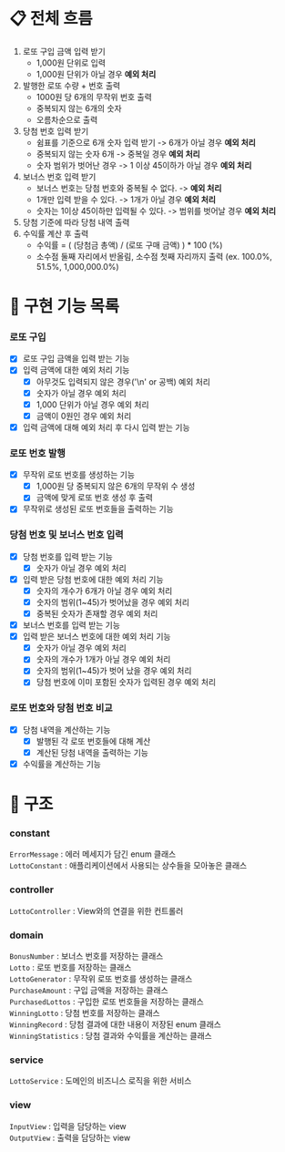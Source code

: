 # 📋 전체 흐름

1. 로또 구입 금액 입력 받기
   - 1,000원 단위로 입력
   - 1,000원 단위가 아닐 경우 **예외 처리**
2. 발행한 로또 수량 + 번호 출력
   - 1000원 당 6개의 무작위 번호 출력
   - 중복되지 않는 6개의 숫자
   - 오름차순으로 출력
3. 당첨 번호 입력 받기
   - 쉼표를 기준으로 6개 숫자 입력 받기 -> 6개가 아닐 경우 **예외 처리**
   - 중복되지 않는 숫자 6개 -> 중복일 경우 **예외 처리**
   - 숫자 범위가 벗어난 경우 -> 1 이상 45이하가 아닐 경우 **예외 처리**
4. 보너스 번호 입력 받기
   - 보너스 번호는 당첨 번호와 중복될 수 없다. -> **예외 처리**
   - 1개만 입력 받을 수 있다. -> 1개가 아닐 경우 **예외 처리**
   - 숫자는 1이상 45이하만 입력될 수 있다. -> 범위를 벗어날 경우 **예외 처리**
5. 당첨 기준에 따라 당첨 내역 출력
6. 수익률 계산 후 출력
   - 수익률 = ( (당첨금 총액) / (로또 구매 금액) ) * 100 (%)
   - 소수점 둘째 자리에서 반올림, 소수점 첫째 자리까지 출력 (ex. 100.0%, 51.5%, 1,000,000.0%)

# 🚀 구현 기능 목록

### 로또 구입
- [x] 로또 구입 금액을 입력 받는 기능
- [x] 입력 금액에 대한 예외 처리 기능
  - [x] 아무것도 입력되지 않은 경우('\n' or 공백) 예외 처리
  - [x] 숫자가 아닐 경우 예외 처리
  - [x] 1,000 단위가 아닐 경우 예외 처리
  - [x] 금액이 0원인 경우 예외 처리
- [x] 입력 금액에 대해 예외 처리 후 다시 입력 받는 기능

### 로또 번호 발행
- [x] 무작위 로또 번호를 생성하는 기능
  - [x] 1,000원 당 중복되지 않은 6개의 무작위 수 생성
  - [x] 금액에 맞게 로또 번호 생성 후 출력
- [x] 무작위로 생성된 로또 번호들을 출력하는 기능

### 당첨 번호 및 보너스 번호 입력
- [x] 당첨 번호를 입력 받는 기능
  - [x] 숫자가 아닐 경우 예외 처리
- [x] 입력 받은 당첨 번호에 대한 예외 처리 기능
  - [x] 숫자의 개수가 6개가 아닐 경우 예외 처리
  - [x] 숫자의 범위(1~45)가 벗어났을 경우 예외 처리
  - [x] 중복된 숫자가 존재할 경우 예외 처리
- [x] 보너스 번호를 입력 받는 기능
- [x] 입력 받은 보너스 번호에 대한 예외 처리 기능
  - [x] 숫자가 아닐 경우 예외 처리
  - [x] 숫자의 개수가 1개가 아닐 경우 예외 처리
  - [x] 숫자의 범위(1~45)가 벗어 났을 경우 예외 처리
  - [x] 당첨 번호에 이미 포함된 숫자가 입력된 경우 예외 처리

### 로또 번호와 당첨 번호 비교
- [x] 당첨 내역을 계산하는 기능 
  - [x] 발행된 각 로또 번호들에 대해 계산
  - [x] 계산된 당첨 내역을 출력하는 기능
- [x] 수익률을 계산하는 기능

# 🔨 구조

### constant
`ErrorMessage` : 에러 메세지가 담긴 enum 클래스  
`LottoConstant` : 애플리케이션에서 사용되는 상수들을 모아놓은 클래스

### controller
`LottoController` : View와의 연결을 위한 컨트롤러

### domain
`BonusNumber` : 보너스 번호를 저장하는 클래스  
`Lotto` : 로또 번호를 저장하는 클래스  
`LottoGenerator` : 무작위 로또 번호를 생성하는 클래스  
`PurchaseAmount` : 구입 금액을 저장하는 클래스  
`PurchasedLottos` : 구입한 로또 번호들을 저장하는 클래스  
`WinningLotto` : 당첨 번호를 저장하는 클래스  
`WinningRecord` : 당첨 결과에 대한 내용이 저장된 enum 클래스  
`WinningStatistics` : 당첨 결과와 수익률을 계산하는 클래스

### service
`LottoService` : 도메인의 비즈니스 로직을 위한 서비스

### view
`InputView` : 입력을 담당하는 view  
`OutputView` : 출력을 담당하는 view
